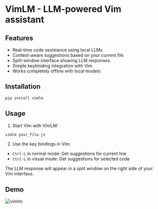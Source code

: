# VimLM - LLM-powered Vim assistant

## Features

- Real-time code assistance using local LLMs
- Context-aware suggestions based on your current file
- Split-window interface showing LLM responses
- Simple keybinding integration with Vim
- Works completely offline with local models

## Installation

```zsh
pip install vimlm
```

## Usage

1. Start Vim with VimLM:

```zsh
vimlm your_file.js
```

2. Use the key bindings in Vim:
- `Ctrl-L` in normal mode: Get suggestions for current line
- `Ctrl-L` in visual mode: Get suggestions for selected code

The LLM response will appear in a split window on the right side of your Vim interface.

## Demo

![vimlm](https://github.com/user-attachments/assets/4aa39efe-aa6d-4363-8fe1-cf964d7f849c)



